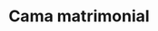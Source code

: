 ---
layout: ../../../layouts/ProductLayout.astro
title: 'Cama matrimonial'
pubDate: 2022-07-01
description: 'Fabricación de cama matrimonial.'
slug: '/productos/camas/matrimonial-11'

image:
    url: '/images/webp/camas/matrimonial-11.webp'
    alt: 'The Astro logo on a dark background with a pink glow.'
    metaurl: '/images/jpeg/camas/matrimonial-11.jpeg'
tags: ["astro", "blogging", "learning in public"]
---